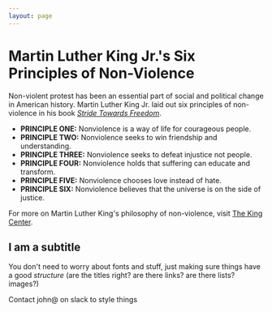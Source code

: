 ```yaml
---
layout: page
---
```


Martin Luther King Jr.'s Six Principles of Non-Violence
=================

Non-violent protest has been an essential part of social and political change in American history. Martin Luther King Jr. laid out six principles of non-violence in his book [*Stride Towards Freedom*](https://www.amazon.com/Stride-Toward-Freedom-Montgomery-Story/dp/0062504908). 

* **PRINCIPLE ONE:** Nonviolence is a way of life for courageous people.
* **PRINCIPLE TWO:** Nonviolence seeks to win friendship and understanding.
* **PRINCIPLE THREE:** Nonviolence seeks to defeat injustice not people.
* **PRINCIPLE FOUR:** Nonviolence holds that suffering can educate and transform.
* **PRINCIPLE FIVE:** Nonviolence chooses love instead of hate.
* **PRINCIPLE SIX:** Nonviolence believes that the universe is on the side of justice.

For more on Martin Luther King's philosophy of non-violence, visit [The King Center](http://www.thekingcenter.org/king-philosophy).

I am a subtitle
---------------

You don't need to worry about fonts and stuff, just making sure things have a good *structure* (are the titles right?  are there links? are there lists? images?)

Contact john@ on slack to style things
